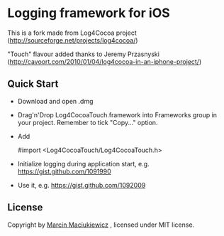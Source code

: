 # Logging framework for iOS

This is a fork made from Log4Cocoa project (http://sourceforge.net/projects/log4cocoa/)

"Touch" flavour added thanks to Jeremy Przasnyski (http://cavoort.com/2010/01/04/log4cocoa-in-an-iphone-project/) 

## Quick Start

* Download and open .dmg
* Drag'n'Drop Log4CocoaTouch.framework into Frameworks group in your project. Remember to tick "Copy..." option.
* Add 

	#import <Log4CocoaTouch/Log4CocoaTouch.h>

* Initialize logging during application start, e.g. https://gist.github.com/1091990
* Use it, e.g. https://gist.github.com/1092009

## License

Copyright by [Marcin Maciukiewicz](http://csquirrel.com) , licensed under MIT license.

